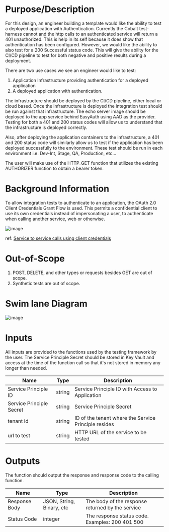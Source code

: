 # Purpose/Description

For this design, an engineer building a template would like the ability to test a deployed application with Authentication. Currently the Cobalt test-harness cannot and the http calls to an authenticated service will return a 401 unauthorized. This is help in its self because it does show that authentication has been configured. However, we would like the ability to also test for a 200 Successful status code. This will give the ability for the CI/CD pipeline to test for both negative and positive results during a deployment.

There are two use cases we see an engineer would like to test:
  1. Application Infrastructure providing authentication for a deployed application
  2. A deployed application with authentication.

The infrastructure should be deployed by the CI/CD pipeline, either local or cloud based. Once the infrastructure is deployed the integration test should be run against that infrastructure. The echo server image should be deployed to the app service behind EasyAuth using AAD as the provider. Testing for both a 401 and 200 status codes will allow us to understand that the infrastructure is deployed correctly.

Also, after deploying the application containers to the infrastructure, a 401 and 200 status code will similarly allow us to test if the application has been deployed successfully to the environment. These test should be run in each environment i.e. Dev-Int, Stage, QA, Production, etc...

The user will make use of the HTTP_GET function that utilizes the existing AUTHORIZER function to obtain a bearer token.

# Background Information

To allow integration tests to authenticate to an application, the OAuth 2.0 Client Credentials Grant Flow is used. This permits a confidential client to use its own credentials instead of impersonating a user, to authenticate when calling another service, web or otherwise.

![image](https://user-images.githubusercontent.com/17349002/61244953-64e10400-a719-11e9-90ce-82d88e29ab81.png)

ref: [Service to service calls using client credentials](https://docs.microsoft.com/en-us/azure/active-directory/develop/v1-oauth2-client-creds-grant-flow)

# Out-of-Scope

  1. POST, DELETE, and other types or requests besides GET are out of scope.
  2. Synthetic tests are out of scope.

# Swim lane Diagram

![image](https://user-images.githubusercontent.com/17349002/61076671-c7b95f00-a3ea-11e9-8361-205ed088d0f6.png)

# Inputs

All inputs are provided to the functions used by the testing framework by the user. The Service Principle Secret should be stored in Key Vault and access at the time of the function call so that it's not stored in memory any longer than needed.

| Name | Type | Description |
|------|------|-------------|
| Service Principle ID | string | Service Principle ID with Access to Application |
| Service Principle Secret | string | Service Principle Secret |
| tenant id | string | ID of the tenant where the Service Principle resides |
| url to test | string | HTTP URL of the service to be tested |

# Outputs

The function should output the response and response code to the calling function.

| Name | Type | Description |
|------|------|-------------|
| Response Body | JSON, String, Binary, etc | The body of the response returned by the service |
| Status Code | integer | The response status code. Examples: 200 401 500 |